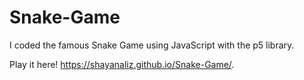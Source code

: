 # Snake-Game

I coded the famous Snake Game using JavaScript with the p5 library.

Play it here!
https://shayanaliz.github.io/Snake-Game/. 
